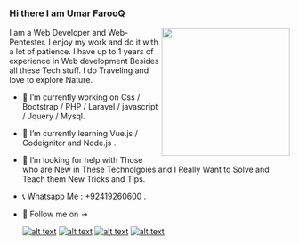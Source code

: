 ### Hi there I am Umar FarooQ 
<img align='right' src="https://media.giphy.com/media/M9gbBd9nbDrOTu1Mqx/giphy.gif" width="230">
I am a Web Developer and Web-Pentester. I enjoy my work and do it with a lot of patience. I have up to 1 years of experience in Web development Besides all these Tech stuff. I do Traveling and love to explore Nature.

 -  🔭 I’m currently working on  Css / Bootstrap / PHP / Laravel / javascript / Jquery / Mysql.
 -  🌱 I’m currently learning Vue.js / Codeigniter and Node.js .
 -  🤔 I’m looking for help with Those who are New in These Technolgoies and I Really Want to Solve and Teach them New Tricks and Tips.
 -  📞 Whatsapp Me : +92419260600 .
-  📱 Follow me on ->
 
      [![alt text][1.1]][1]
      [![alt text][2.1]][2]
      [![alt text][4.1]][4]
      [![alt text][6.1]][6]


      <!-- links to social media icons -->
      <!-- no need to change these -->

      <!-- icons with padding -->


      [1.1]: http://i.imgur.com/tXSoThF.png (twitter icon with padding)
      [2.1]: http://i.imgur.com/P3YfQoD.png (facebook icon with padding)
      [3.1]: http://i.imgur.com/yCsTjba.png (google plus icon with padding)
      [4.1]: http://i.imgur.com/YckIOms.png (tumblr icon with padding)
      [5.1]: http://i.imgur.com/1AGmwO3.png (dribbble icon with padding)
      [6.1]: http://i.imgur.com/0o48UoR.png (github icon with padding)
      
      <!-- icons without padding -->

      [1.2]: http://i.imgur.com/wWzX9uB.png (twitter icon without padding)
      [2.2]: http://i.imgur.com/fep1WsG.png (facebook icon without padding)
      [3.2]: https://www.google.com/url?sa=i&url=https%3A%2F%2Fwww.flaticon.com%2Ffree-icon%2Finstagram-logo_87390&psig=AOvVaw1l48hm38dCS8k-EcgieCsJ&ust=1636140837288000&source=images&cd=vfe&ved=0CAsQjRxqFwoTCJD71d65__MCFQAAAAAdAAAAABAD
      [4.2]: http://i.imgur.com/jDRp47c.png (tumblr icon without padding)
      [5.2]: http://i.imgur.com/Vvy3Kru.png (dribbble icon without padding)
      [6.2]: http://i.imgur.com/9I6NRUm.png (github icon without padding)


      <!-- links to your social media accounts -->
      <!-- update these accordingly -->

      [1]: http://www.twitter.com/Umar_444__
      [2]: http://www.facebook.com/Umarpak995
      [4]: http://www.instagram.com/umar_farooq_444
      [6]: http://www.github.com/Umar-444
